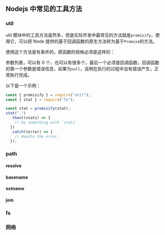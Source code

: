 ## Nodejs 中常见的工具方法

### util

util 模块中的工具方法虽然多，但是实际开发中最常见的方法就是`promisify`，使用它，可以把 Node 提供的基于回调函数的原生方法转为基于`Promise`的方法。

使用这个方法是有条件的，原函数的规格必须是这样的：

参数列表，可以有 0 个，也可以有很多个，最后一个必须是回调函数，回调函数的第一个参数是错误信息，如果为`null`，说明在执行的过程中没有错误产生，正常执行完成。

以下是一个示例：

```js
const { promisify } = require("util");
const { stat } = require("fs");

const stat = promisify(stat);
stat(".")
  .then((stats) => {
    // Do something with `stats`
  })
  .catch((error) => {
    // Handle the error.
  });
```

### path

#### resolve

#### basename

#### extname

#### join

### fs

### 网络

